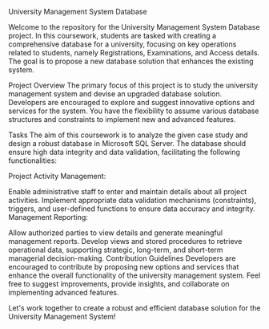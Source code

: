 University Management System Database

Welcome to the repository for the University Management System Database project. In this coursework, students are tasked with creating a comprehensive database for a university, focusing on key operations related to students, namely Registrations, Examinations, and Access details. The goal is to propose a new database solution that enhances the existing system.

Project Overview
The primary focus of this project is to study the university management system and devise an upgraded database solution. Developers are encouraged to explore and suggest innovative options and services for the system. You have the flexibility to assume various database structures and constraints to implement new and advanced features.

Tasks
The aim of this coursework is to analyze the given case study and design a robust database in Microsoft SQL Server. The database should ensure high data integrity and data validation, facilitating the following functionalities:

Project Activity Management:

Enable administrative staff to enter and maintain details about all project activities.
Implement appropriate data validation mechanisms (constraints), triggers, and user-defined functions to ensure data accuracy and integrity.
Management Reporting:

Allow authorized parties to view details and generate meaningful management reports.
Develop views and stored procedures to retrieve operational data, supporting strategic, long-term, and short-term managerial decision-making.
Contribution Guidelines
Developers are encouraged to contribute by proposing new options and services that enhance the overall functionality of the university management system. Feel free to suggest improvements, provide insights, and collaborate on implementing advanced features.

Let's work together to create a robust and efficient database solution for the University Management System!
